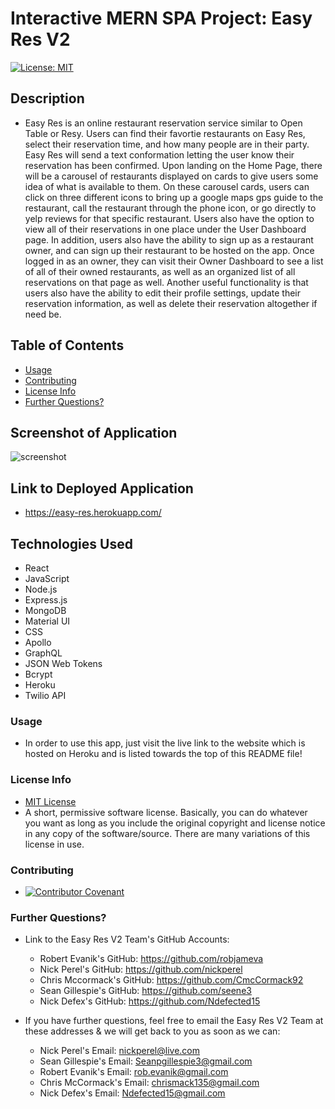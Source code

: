 # Interactive MERN SPA Project: Easy Res V2
[![License: MIT](https://img.shields.io/badge/License-MIT-yellow.svg)](https://opensource.org/licenses/MIT)

## Description

* Easy Res is an online restaurant reservation service similar to Open Table or Resy. Users can find their favortie restaurants on Easy Res, select their reservation time, and how many people are in their party. Easy Res will send a text conformation letting the user know their reservation has been confirmed. Upon landing on the Home Page, there will be a carousel of restaurants displayed on cards to give users some idea of what is available to them. On these carousel cards, users can click on three different icons to bring up a google maps gps guide to the restaurant, call the restaurant through the phone icon, or go directly to yelp reviews for that specific restaurant. Users also have the option to view all of their reservations in one place under the User Dashboard page. In addition, users also have the ability to sign up as a restaurant owner, and can sign up their restaurant to be hosted on the app. Once logged in as an owner, they can visit their Owner Dashboard to see a list of all of their owned restaurants, as well as an organized list of all reservations on that page as well. Another useful functionality is that users also have the ability to edit their profile settings, update their reservation information, as well as delete their reservation altogether if need be.

## Table of Contents

  * [Usage](#usage)
  * [Contributing](#contributing)
  * [License Info](#license-info)
  * [Further Questions?](#further-questions)

## Screenshot of Application

![screenshot](https://www.dropbox.com/s/dq3sovc3l7ly97v/Easy-Res-V2.png?raw=1)

## Link to Deployed Application

* https://easy-res.herokuapp.com/

## Technologies Used

* React
* JavaScript
* Node.js
* Express.js
* MongoDB
* Material UI
* CSS
* Apollo
* GraphQL
* JSON Web Tokens
* Bcrypt 
* Heroku
* Twilio API 

### Usage

* In order to use this app, just visit the live link to the website which is hosted on Heroku and is listed towards the top of this README file!

### License Info
* [MIT License](https://opensource.org/licenses/MIT)
* A short, permissive software license. Basically, you can do whatever you want as long as you include the original copyright and license notice in any copy of the software/source.  There are many variations of this license in use.

### Contributing

* [![Contributor Covenant](https://img.shields.io/badge/Contributor%20Covenant-2.1-4baaaa.svg)](code_of_conduct.md)

### Further Questions?

* Link to the Easy Res V2 Team's GitHub Accounts: 
    * Robert Evanik's GitHub: https://github.com/robjameva 
    * Nick Perel's GitHub: https://github.com/nickperel
    * Chris Mccormack's GitHub: https://github.com/CmcCormack92 
    * Sean Gillespie's GitHub: https://github.com/seene3 
    * Nick Defex's GitHub: https://github.com/Ndefected15

* If you have further questions, feel free to email the Easy Res V2 Team at these addresses & we will get back to you as soon as we can: 
    * Nick Perel's Email: nickperel@live.com
    * Sean Gillespie's Email: Seanpgillespie3@gmail.com
    * Robert Evanik's Email: rob.evanik@gmail.com
    * Chris McCormack's Email: chrismack135@gmail.com
    * Nick Defex's Email: Ndefected15@gmail.com